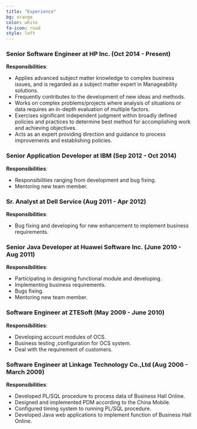 ```yaml
---
title: "Experience"
bg: orange
color: white 
fa-icon: road
style: left
---
```



### Senior Software Engineer at HP Inc. (Oct 2014 - Present)

**Responsibilities**:

 - Applies advanced subject matter knowledge to complex business issues, and is regarded as a subject matter expert in Manageability solutions.
 - Frequently contributes to the development of new ideas and methods.
 - Works on complex problems/projects where analysis of situations or data requires an in-depth evaluation of multiple factors.
 - Exercises significant independent judgment within broadly defined policies and practices to determine best method for accomplishing work and achieving objectives.
 - Acts as an expert providing direction and guidance to process improvements and establishing policies.  

### Senior Application Developer at IBM (Sep 2012 - Oct 2014)

**Responsibilities**:

 - Responsibilities ranging from development and bug fixing.
 - Mentoring new team member.
 

### Sr. Analyst at Dell Service (Aug 2011 - Apr 2012)

**Responsibilities**:

 - Bug fixing and developing for new enhancement to implement business requirements.

### Senior Java Developer at Huawei Software Inc. (June 2010 - Aug 2011)

**Responsibilities**:

 - Participating in designing functional module and developing.
 - Implementing business requirements.
 - Bugs fixing.
 - Mentoring new team member.

### Software Engineer at ZTESoft (May 2009 - June 2010)

**Responsibilities**:

 - Developing account modules of OCS.
 - Business testing ,configuration for OCS system.
 - Deal with the requirement of customers.

### Software Engineer at Linkage Technology Co.,Ltd (Aug 2006 - March 2009)

**Responsibilities**:

 - Developed PL/SQL procedure to process data of Business Hall Online.
 - Designed and implemented PDM according to the China Mobile.
 - Configured timing system to running PL/SQL procedure.
 - Developed Java web applications to implement function of Business Hall Online.








